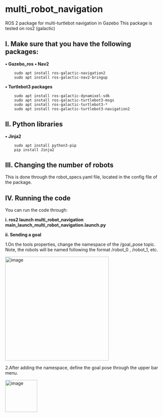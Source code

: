 # multi_robot_navigation
ROS 2 package for multi-turtlebot navigation in Gazebo
This package is tested on ros2 (galactic)

## I.	Make sure that you have the following packages:

**•	Gazebo_ros**
**•	Nav2** 

     	sudo apt install ros-galactic-navigation2
     	sudo apt install ros-galactic-nav2-bringup
          
**• Turtlebot3 packages**

     	sudo apt install ros-galactic-dynamixel-sdk
     	sudo apt install ros-galactic-turtlebot3-msgs
     	sudo apt install ros-galactic-turtlebot3-*
     	sudo apt install ros-galactic-turtlebot3-navigation2
     
## II.	Python libraries

**•	Jinja2** 
  
     	sudo apt install python3-pip
     	pip install Jinja2

## III.	Changing the number of robots

 This is done through the robot_specs.yaml file, located in the config file of the package.

## IV.	Running the code 

You can run the code through:

 **i.	ros2 launch multi_robot_navigation main_launch_multi_robot_navigation.launch.py**
 
 **ii.	Sending a goal** 

   1.On the tools properties, change the namespace of the /goal_pose topic. Note, the robots will be named following the format /robot_0 , /robot_1, etc.
   
<img width="333" alt="image" src="https://user-images.githubusercontent.com/63425641/229781042-cf347de9-2253-4d8a-be63-6e3b5a92090b.png">

   2.After adding the namespace, define the goal pose through the upper bar menu.
     

 <img width="103" alt="image" src="https://user-images.githubusercontent.com/63425641/229780985-6a8cbc78-ba0d-4126-b128-02ecc0ebb81c.png">
